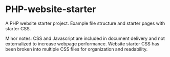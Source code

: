 # PHP-website-starter
A PHP website starter project.  Example file structure and starter pages with starter CSS.

Minor notes:
CSS and Javascript are included in document delivery and not externalized to increase webpage performance.
Website starter CSS has been broken into multiple CSS files for organization and readability.
